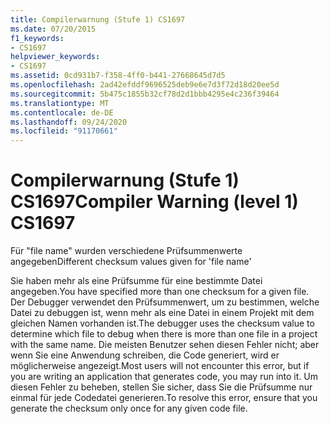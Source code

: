 ```yaml
---
title: Compilerwarnung (Stufe 1) CS1697
ms.date: 07/20/2015
f1_keywords:
- CS1697
helpviewer_keywords:
- CS1697
ms.assetid: 0cd931b7-f358-4ff0-b441-27668645d7d5
ms.openlocfilehash: 2ad42efddf9696525deb9e6e7d3f72d18d20ee5d
ms.sourcegitcommit: 5b475c1855b32cf78d2d1bbb4295e4c236f39464
ms.translationtype: MT
ms.contentlocale: de-DE
ms.lasthandoff: 09/24/2020
ms.locfileid: "91170661"
---
```

# <a name="compiler-warning-level-1-cs1697"></a><span data-ttu-id="cf974-102">Compilerwarnung (Stufe 1) CS1697</span><span class="sxs-lookup"><span data-stu-id="cf974-102">Compiler Warning (level 1) CS1697</span></span>

<span data-ttu-id="cf974-103">Für "file name" wurden verschiedene Prüfsummenwerte angegeben</span><span class="sxs-lookup"><span data-stu-id="cf974-103">Different checksum values given for 'file name'</span></span>  
  
 <span data-ttu-id="cf974-104">Sie haben mehr als eine Prüfsumme für eine bestimmte Datei angegeben.</span><span class="sxs-lookup"><span data-stu-id="cf974-104">You have specified more than one checksum for a given file.</span></span> <span data-ttu-id="cf974-105">Der Debugger verwendet den Prüfsummenwert, um zu bestimmen, welche Datei zu debuggen ist, wenn mehr als eine Datei in einem Projekt mit dem gleichen Namen vorhanden ist.</span><span class="sxs-lookup"><span data-stu-id="cf974-105">The debugger uses the checksum value to determine which file to debug when there is more than one file in a project with the same name.</span></span> <span data-ttu-id="cf974-106">Die meisten Benutzer sehen diesen Fehler nicht; aber wenn Sie eine Anwendung schreiben, die Code generiert, wird er möglicherweise angezeigt.</span><span class="sxs-lookup"><span data-stu-id="cf974-106">Most users will not encounter this error, but if you are writing an application that generates code, you may run into it.</span></span> <span data-ttu-id="cf974-107">Um diesen Fehler zu beheben, stellen Sie sicher, dass Sie die Prüfsumme nur einmal für jede Codedatei generieren.</span><span class="sxs-lookup"><span data-stu-id="cf974-107">To resolve this error, ensure that you generate the checksum only once for any given code file.</span></span>
